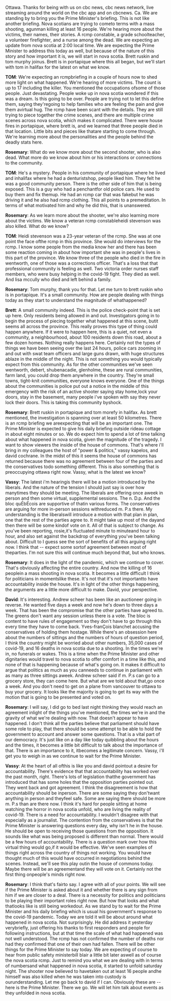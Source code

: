 Ottawa. Thanks for being with us on cbc news, cbc news network, live streaming around the world on the cbc app and on cbcnews. Ca. We are standing by to bring you the Prime Minister's briefing. This is not like another briefing. Nova scotians are trying to cometo terms with a mass shooting, agunman killing at least 16 people. We're hearing more about the victims, their names, their stories. A rcmp constable, a grade schoolteacher, a volunteer firefighter, and a nurse among the dead. We are expecting an update from nova scotia at 2:00 local time. We are expecting the Prime Minister to address this today as well, but because of the nature of this story and how important it is, we will start in nova scotia. Brett ruskin and tom murphy joinus. Brett is in portapique where this all began, but we'll start with tom in halifax for the latest on what we know.

**TOM**:
We're expecting an rcmpbriefing in a couple of hours now to shed more light on what happened. We're hearing of more victims. The count is up to 17 including the killer. You mentioned the occupations ofsome of those people. Just devastating. People woke up in nova scotia wondered if this was a dream. Is this going to be over. People are trying not to let this define them, saying they'regoing to help families who are feeling the pain and give them avirtual hug. The rcmp have been scant with the details. They are still trying to piece together the crime scenes, and there are multiple crime scenes across nova scotia, which makes it complicated. There were house fires in portapique, where brett is, and we learned that three people died in that location. Little bits and pieces like thatare starting to come through. We're learning more about the personalities and the people behind the deadly stats here.

**Rosemary**:
What do we know more about the second shooter, who is also dead. What more do we know about him or his interactions or connections to the community.

**TOM**:
He's a mystery. People in his community of portapique where he lived and inhalifax where he had a denturistshop, people liked him. They felt he was a good community person. There is the other side of him that is being exposed. This is a guy who had a penchantfor old police cars. He used to buy them and fix themup. He had an rcmp car that was fakebut he was driving it and he also had rcmp clothing. This all points to a premeditation. In terms of what motivated him and why he did this, that is unanswered.

**Rosemary**:
As we learn more about the shooter, we're also learning more about the victims. We know a veteran rcmp constableheidi stevenson was also killed. What do we know?

**TOM**:
Heidi stevenson was a 23-year veteran of the rcmp. She was at one point the face ofthe rcmp in this province. She would do interviews for the rcmp. I know some people from the media know her and there has been some reaction coming in about how important she was in people's lives in this part of the province. We know three of the people who died in the fire in wentworth, one of those was a corrections officer. That's a loss that that professional community is feeling as well. Two victoria order nurses staff members, who were busy helping in the covid-19 fight. They died as well. And lisa mccully who died and left behind a family.

**Rosemary**:
Tom murphy, thank you for that. Let me turn to brett ruskin who is in portapique. It's a small community. How are people dealing with things today as they start to understand the magnitude of whathappened?

**Brett**:
A small community indeed. This is the police check-point that is set up here. Only residents being allowed in and out. Investigators going in to begin the process of piecing together what happened at this scene, butit seems all across the province. This really proves this type of thing could happen anywhere. If it were to happen here, this is a quiet, not even a community, a neighbourhood, about 100 residents down this road, about a few dozen homes. Nothing really happens here. Certainly not the types of things we have been seeing over the last 24 hours, police cars zooming in and out with swat team officers and large guns drawn, with huge structures ablaze in the middle of the night. This is not something you would typically expect from this community. As for the other communities we've seen wentworth, debert, shubenacadie, glenholme, these are rural communities, farm land, you could drop them anywhere in the country. They're small towns, tight-knit communities, everyone knows everyone. One of the things about the communities is police put out a notice in the middle of this emergency with the risk of an active shooter saying stay home,lock your doors, stay in the basement, many people i've spoken with say they never lock their doors. This is taking this community byshock.

**Rosemary**:
Brett ruskin in portapique and tom morefy in halifax. As brett mentioned, the investigation is spanning over at least 50 kilometres. There is an rcmp briefing we areexpecting that will be an important one. The Prime Minister is expected to give his daily briefing outside rideau cottage in about eight minutes or so. We do expect him to spend a lot of time talking about what happened in nova scotia, given the magnitude of the tragedy. I want to show viewers the inside of the house of commons. That's where i'll bring in my colleagues the host of "power & politics," vassy kapelos, and david cochrane. In the midst of this it seems the house of commons has returned because there was no agreement between four of the parties and the conservatives todo something different. This is also something that is preoccupying ottawa right now. Vassy, what is the latest we know?

**Vassy**:
The latest i'm hearingis there will be a motion introduced by the liberals. And the nature of the tension I should just say is over how manytimes they should be meeting. The liberals are offering once aweek in person and then some virtual, supplemental sessions. The n. D.p. And the bloc quÉbÉcois are supportive of thatin various forms. The conservatives are arguing for more in-person sessions withreduced m. P.s there. My understanding is the liberalswill introduce a motion with that plan in plan, one that the rest of the parties agree to. It might take up most of the dayand then there will be some kindof vote on it. All of that is subject to change. As you've been reporting, rosie,it's fluctuated minute to minuteand hour to hour, and also set against the backdrop of everything you've been talking about. Difficult to I guess see the sort of benefits of all this arguing right now. I think that -- expect some sortof agreement between most of theparties. I'm not sure this will continue much beyond that, but who knows.

**Rosemary**:
It does in the light of the pandemic, which we continue to cover. That's obviously affecting the entire country. And now the killing of 16 peoplein a mass shooting in nova scotia. It becomes a little difficult I think for politicians in momentslike these. It's not that it's not importantto have accountability inside the house. It's in light of the other things happening, the arguments are a little more difficult to make. David, your perspective.

**David**:
It's interesting. Andrew scheer has been like an auctioneer going in reverse. He wanted five days a week and now he's down to three days a week. That has been the compromise that the other parties have agreed to. The greens don't want any session unless there is a vote. The bloc is content to have rules of engagement so they don't have to go through this every time they have to come back. Yves-franÇois blanchet accusing the conservatives of holding them hostage. While there's an obsession here about the numbers of sittings and the numbers of hours of question period, I think the country might be worried about other numbers, 35,000 cases of covid-19, and 16 deaths in nova scotia due to a shooting. In the times we're in, no funerals or wakes. This is a time when the Prime Minister and other dignitaries would travel to nova scotia to offer comfort in a time like this, and none of that is happening because of what's going on. It makes it difficult to argue that politics as much as you canneeds to continue in parliament with as many as three sittings aweek. Andrew scheer said if m. P.s can go to a grocery store, they can come here. But what are we told about that,go once a week. And you don't need to get on a plane from vancouver to ottawa to buy your grocery. It looks like the majority is going to get its way with the motion that is going to be presented and voted on.

**Rosemary**:
I will say, I did go to bed last night thinking they would reach an agreement inlight of the things you've mentioned, the times we're in and the gravity of what we're dealing with now. That doesn't appear to have happened. I don't think all the parties believe that parliament should have some role to play, that there should be some attempt to be able to hold the government to account and answer some questions. That is a vital part of our democracy. It's just like on a day like today quibbling about the hours and the times, it becomes a little bit difficult to talk about the importance of that. There is an importance to it, itbecomes a legitimate concern. Vassy, i'll get you to weigh in as we continue to wait for the Prime Minister.

**Vassy**:
At the heart of all ofthis is like you and david pointout a desire for accountability. There's evidence that that accountability has worked over the past month, right. There's lots of legislation thatthe government has introduced that has some holes that the opposition parties pointed out. They went back and got agreement. I think the disagreement is how that accountability should be inperson. There are some saying they don'twant anything in person and theyfeel safe. Some are saying there should be more m. P.s than are there now. I think it's hard for people sitting at home watching the horror in nova scotia unfold, who are living the reality of covid-19. There is a need for accountability. I wouldn't disagree with that especially as a journalist. The contention from the conservatives is that the Prime Minister is answering questions every day, why isn't he in the house. He should be open to receiving those questions from the opposition. It sounds like what was being proposed is different than normal. There would be a few hours of accountability. There is a question mark over how this virtual thing would go,if it would be effective. We've seen examples of things right across the country of things not working. You would have thought much of this would have occurred in negotiations behind the scenes. Instead, we'll see this play outin the house of commons today. Maybe there will be an agreementand they will vote on it. Certainly not the first thing onpeople's minds right now.

**Rosemary**:
I think that's fairto say. I agree with all of your points. We will see if the Prime Minister is asked about it and whether there is any sign from him if we are closer to a deal. There is a necessity for politics and politicians to be playing their important roles right now. But how that looks and what thatlooks like is still being workedout. As we stand by to wait for the Prime Minister and his daily briefing which is usual his government's response to the covid-19 pandemic. Today we are told it will be about around what happened in nova scotia. Not surprisingly. He did address it yesterday verybriefly, just offering his thanks to first responders and people for following instructions, but at that time the scale of what had happened was not well understood. The rcmp has not confirmed the number of deaths nor had they confirmed that one of their own had fallen. There will be other things for the Prime Minister to say today. We are expecting of course to hear from public safety ministerbill blair a little bit later aswell as of course the nova scotia rcmp. Just to remind you what we are dealing with in terms of numbersand what happened in nova scotia, it started to unfold saturday night. The shooter now believed to havetaken out at least 16 people andhe himself was also killed when he was taken into custody is ourunderstanding. Let me go back to david if I can. Obviously these are -- here is the Prime Minister. There we go. We will let him talk about events as they unfolded in nova scotia.

